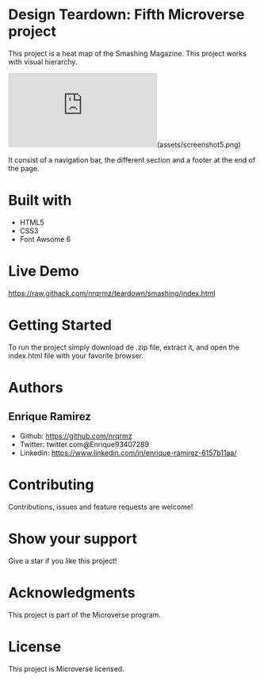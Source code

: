 # Design Teardown: Fifth Microverse project

This project is a heat map of the Smashing Magazine. This project works with visual hierarchy.

![webpage screenshot](https://raw.githack.com/nrqrmz/teardown/smashing/index.html)(assets/screenshot5.png)

It consist of a navigation bar, the different section and a footer at the end of the page.

# Built with

* HTML5
* CSS3
* Font Awsome 6

# Live Demo

https://raw.githack.com/nrqrmz/teardown/smashing/index.html

# Getting Started

To run the project simply download de .zip file, extract it, and open the index.html file with your favorite browser.

# Authors

## Enrique Ramirez

* Github: https://github.com/nrqrmz
* Twitter: twitter.com@Enrique93407289
* Linkedin: https://www.linkedin.com/in/enrique-ramirez-6157b11aa/

# Contributing
Contributions, issues and feature requests are welcome!

# Show your support
Give a star if you like this project!

# Acknowledgments
This project is part of the Microverse program.

# License
This project is Microverse licensed.
